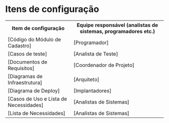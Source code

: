 # Itens de configuração

<table>
<tr><th>Item de configuração</th><th>Equipe responsável (analistas de sistemas, programadores etc.)</th></tr>
<tr><td>[Código do Módulo de Cadastro]</td><td>[Programador]</td></tr>
<tr><td>[Casos de teste]</td><td>[Analista de Teste]</td></tr>
<tr><td>[Documentos de Requisitos]</td><td>[Coordenador de Projeto]</td></tr>
<tr><td>[Diagramas de Infraestrutura]</td><td>[Arquiteto]</td></tr>
<tr><td>[Diagrama de Deploy]</td><td>[Implantadores]</td></tr>
<tr><td>[Casos de Uso e Lista de Necessidades]</td><td>[Analistas de Sistemas]</td></tr>
<tr><td>[Lista de Necessidades]</td><td>[Analistas de Sistemas]</td></tr>
</table>
